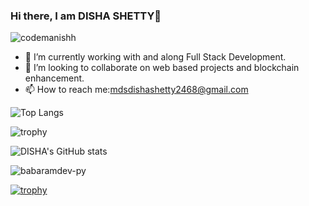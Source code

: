 

### Hi there, I am DISHA SHETTY👋

<p align="left"> <img
        src="https://komarev.com/ghpvc/?username=codemanishh&label=Profile%20views&color=0e75b6&style=flat"
        alt="codemanishh" /> </p>


- 🔭 I’m currently working with and along Full Stack Development.
- 👯 I’m looking to collaborate on web based projects and blockchain enhancement.
- 📫 How to reach me:mdsdishashetty2468@gmail.com 

![Top Langs](https://github-readme-stats.vercel.app/api/top-langs/?username=dis25tty&layout=compact&langs_count=8&theme=onedark)

![trophy](https://github-profile-trophy.vercel.app/?username=dis25tty&no-bg=true&theme=monokai&rank=SECRET,SSS,SS,S,AA,A,B)

![DISHA's GitHub stats](https://github-readme-stats.vercel.app/api?username=dis25tty&count_private=true&include_all_commits=true&theme=dracula)

<img align="center" src="https://github-readme-streak-stats.herokuapp.com/?user=dis25tty&" alt="babaramdev-py" />

[![trophy](https://github-profile-trophy.vercel.app/?username=dis25tty)](https://github.com/ryo-ma/github-profile-trophy)
